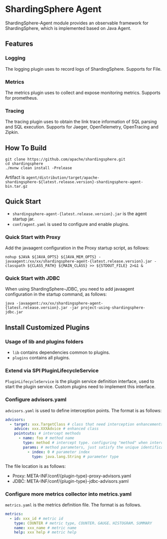 # ShardingSphere Agent

ShardingSphere-Agent module provides an observable framework for ShardingSphere, which is implemented based on Java Agent.

## Features

### Logging

The logging plugin uses to record logs of ShardingSphere.
Supports for File.

### Metrics

The metrics plugin uses to collect and expose monitoring metrics.
Supports for prometheus.

### Tracing

The tracing plugin uses to obtain the link trace information of SQL parsing and SQL execution.
Supports for Jaeger, OpenTelemetry, OpenTracing and Zipkin.

## How To Build

```shell
git clone https://github.com/apache/shardingsphere.git
cd shardingsphere
./mvnw clean install -Prelease
```

Artifact is `agent/distribution/target/apache-shardingsphere-${latest.release.version}-shardingsphere-agent-bin.tar.gz`

## Quick Start

* `shardingsphere-agent-{latest.release.version}.jar` is the agent startup jar.
* `conf/agent.yaml` is used to configure and enable plugins.

### Quick Start with Proxy

Add the javaagent configuration in the Proxy startup script, as follows:

```shell
nohup $JAVA ${JAVA_OPTS} ${JAVA_MEM_OPTS} -javaagent:/xx/xx/shardingsphere-agent-{latest.release.version}.jar -classpath ${CLASS_PATH} ${MAIN_CLASS} >> ${STDOUT_FILE} 2>&1 &
```

### Quick Start with JDBC

When using ShardingSphere-JDBC, you need to add javaagent configuration in the startup command, as follows:

```shell
java -javaagent:/xx/xx/shardingsphere-agent-{latest.release.version}.jar -jar project-using-shardingsphere-jdbc.jar
```

## Install Customized Plugins

### Usage of lib and plugins folders

* `lib` contains dependencies common to plugins.
* `plugins` contains all plugins.

### Extend via SPI PluginLifecycleService

`PluginLifecycleService` is the plugin service definition interface, used to start the plugin service.
Custom plugins need to implement this interface.

### Configure advisors.yaml

`advisors.yaml` is used to define interception points. The format is as follows:

```yaml
advisors:
  - target: xxx.TargetClass # class that need interception enhancements
    advice: xxx.XXXAdvice # enhanced class
    pointcuts: # intercept methods
      - name: foo # method name
        type: method # intercept type. configuring "method" when intercepting the method, configuring "constructor" when intercepting the constructor
        params: # method parameters, just satisfy the unique identification method
          - index: 0 # parameter index
            type: java.lang.String # parameter type
```

The file location is as follows:

* Proxy: META-INF/conf/{plugin-type}-proxy-advisors.yaml
* JDBC:  META-INF/conf/{plugin-type}-jdbc-advisors.yaml

### Configure more metrics collector into metrics.yaml

`metrics.yaml` is the metrics definition file. The format is as follows.

```yaml
metrics:
  - id: xxx_id # metric id
    type: COUNTER # metric type, COUNTER、GAUGE、HISTOGRAM、SUMMARY
    name: xxx_name # metric name
    help: xxx help # metric help
```
